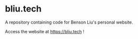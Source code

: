 # bliu.tech
A repository containing code for Benson Liu's personal website.

Access the website at https://bliu.tech !
